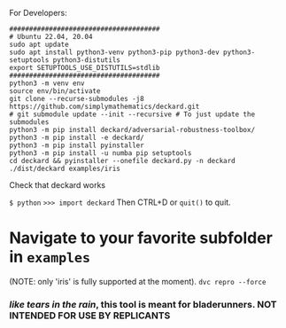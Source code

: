 
For Developers:
```
######################################
# Ubuntu 22.04, 20.04
sudo apt update
sudo apt install python3-venv python3-pip python3-dev python3-setuptools python3-distutils
export SETUPTOOLS_USE_DISTUTILS=stdlib
######################################
python3 -m venv env
source env/bin/activate
git clone --recurse-submodules -j8 https://github.com/simplymathematics/deckard.git 
# git submodule update --init --recursive # To just update the submodules
python3 -m pip install deckard/adversarial-robustness-toolbox/
python3 -m pip install -e deckard/
python3 -m pip install pyinstaller
python3 -m pip install -u numba pip setuptools
cd deckard && pyinstaller --onefile deckard.py -n deckard
./dist/deckard examples/iris
```

Check that deckard works

```$ python```
```>>> import deckard```
Then CTRL+D or `quit()` to quit.
# Navigate to your favorite subfolder in `examples`
(NOTE: only 'iris' is fully supported at the moment).
```dvc repro --force```
### _like tears in the rain_, this tool is meant for bladerunners. NOT INTENDED FOR USE BY REPLICANTS
